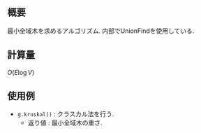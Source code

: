 ## 概要

最小全域木を求めるアルゴリズム. 内部でUnionFindを使用している.

## 計算量

$O(E\log V)$

## 使用例

* `g.kruskal()` : クラスカル法を行う.
  * 返り値 : 最小全域木の重さ.
